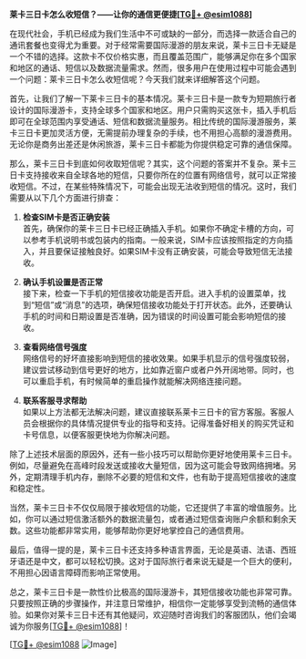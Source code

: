 **莱卡三日卡怎么收短信？——让你的通信更便捷[[TG💪+ @esim1088](https://t.me/s/esim1088)]**

在现代社会，手机已经成为我们生活中不可或缺的一部分，而选择一款适合自己的通讯套餐也变得尤为重要。对于经常需要国际漫游的朋友来说，莱卡三日卡无疑是一个不错的选择。这款卡不仅价格实惠，而且覆盖范围广，能够满足你在多个国家和地区的通话、短信以及数据流量需求。然而，很多用户在使用过程中可能会遇到一个问题：莱卡三日卡怎么收短信呢？今天我们就来详细解答这个问题。

首先，让我们了解一下莱卡三日卡的基本情况。莱卡三日卡是一款专为短期旅行者设计的国际漫游卡，支持全球多个国家和地区。用户只需购买这张卡，插入手机后即可在全球范围内享受通话、短信和数据流量服务。相比传统的国际漫游服务，莱卡三日卡更加灵活方便，无需提前办理复杂的手续，也不用担心高额的漫游费用。无论你是商务出差还是休闲旅游，莱卡三日卡都能为你提供稳定可靠的通信保障。

那么，莱卡三日卡到底如何收取短信呢？其实，这个问题的答案并不复杂。莱卡三日卡支持接收来自全球各地的短信，只要你所在的位置有网络信号，就可以正常接收短信。不过，在某些特殊情况下，可能会出现无法收到短信的情况。这时，我们需要从以下几个方面进行排查：

1. **检查SIM卡是否正确安装**  
   首先，确保你的莱卡三日卡已经正确插入手机。如果你不确定卡槽的方向，可以参考手机说明书或包装内的指南。一般来说，SIM卡应该按照指定的方向插入，并且要保证接触良好。如果SIM卡没有正确安装，可能会导致短信无法接收。

2. **确认手机设置是否正常**  
   接下来，检查一下手机的短信接收功能是否开启。进入手机的设置菜单，找到“短信”或“消息”的选项，确保短信接收功能处于打开状态。此外，还要确认手机的时间和日期设置是否准确，因为错误的时间设置可能会影响短信的接收。

3. **查看网络信号强度**  
   网络信号的好坏直接影响到短信的接收效果。如果手机显示的信号强度较弱，建议尝试移动到信号更好的地方，比如靠近窗户或者户外开阔地带。同时，也可以重启手机，有时候简单的重启操作就能解决网络连接问题。

4. **联系客服寻求帮助**  
   如果以上方法都无法解决问题，建议直接联系莱卡三日卡的官方客服。客服人员会根据你的具体情况提供专业的指导和支持。记得准备好相关的购买凭证和卡号信息，以便客服更快地为你解决问题。

除了上述技术层面的原因外，还有一些小技巧可以帮助你更好地使用莱卡三日卡。例如，尽量避免在高峰时段发送或接收大量短信，因为这可能会导致网络拥堵。另外，定期清理手机内存，删除不必要的短信和文件，也有助于提高短信接收的速度和稳定性。

当然，莱卡三日卡不仅仅局限于接收短信的功能，它还提供了丰富的增值服务。比如，你可以通过短信激活额外的数据流量包，或者通过短信查询账户余额和剩余天数。这些功能都非常实用，能够帮助你更好地掌控自己的通信费用。

最后，值得一提的是，莱卡三日卡还支持多种语言界面，无论是英语、法语、西班牙语还是中文，都可以轻松切换。这对于国际旅行者来说无疑是一个巨大的便利，不用担心因语言障碍而影响正常使用。

总之，莱卡三日卡是一款性价比极高的国际漫游卡，其短信接收功能也非常可靠。只要按照正确的步骤操作，并注意日常维护，相信你一定能够享受到流畅的通信体验。如果你对莱卡三日卡还有其他疑问，欢迎随时咨询我们的客服团队，他们会竭诚为你服务[[TG💪+ @esim1088](https://t.me/s/esim1088)]！

[[TG💪+ @esim1088](https://t.me/s/esim1088) ![Image](https://i.postimg.cc/4NQfJmqS/Snipaste-2025-05-13-00-14-12.png)]
